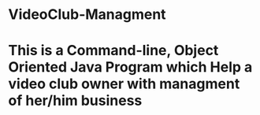 # VideoClub-Managment
# This is a Command-line, Object Oriented Java Program which Help a video club owner with managment of her/him business
